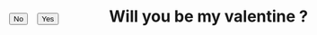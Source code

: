 <!DOCTYPE html>
<html>
<head>
<style>
#n {
	position: absolute;
	top:100px;
	left: 50px;
}
#y {
	position: absolute;
	top:100px;
	left: 100px;
}
</style>
	<title> Will you be my valentine</title>
</head>
<body>
  <h1> Will you be my valentine ?</h1>
  <button type="button" id="y"> Yes</button>
  <button type="button" id="n" onmouseover="myFunction()">No</button>
  <script>
	function myFunction(){
		document.getElementById("n").style.left = (Math.random() * 500) + "px";
		document.getElementById("n").style.top = (Math.random() * 500) + "px";
		myFunction();
	}
</script>
</body>
</html>
